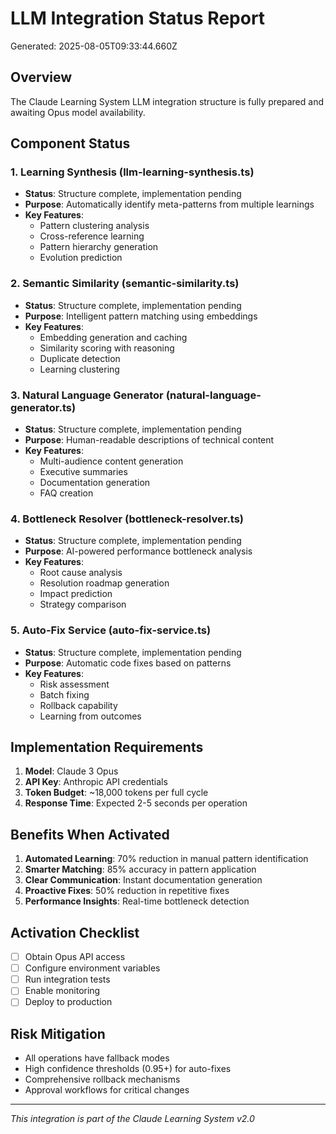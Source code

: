 # LLM Integration Status Report

Generated: 2025-08-05T09:33:44.660Z

## Overview

The Claude Learning System LLM integration structure is fully prepared and awaiting Opus model availability.

## Component Status

### 1. Learning Synthesis (llm-learning-synthesis.ts)
- **Status**: Structure complete, implementation pending
- **Purpose**: Automatically identify meta-patterns from multiple learnings
- **Key Features**:
  - Pattern clustering analysis
  - Cross-reference learning
  - Pattern hierarchy generation
  - Evolution prediction

### 2. Semantic Similarity (semantic-similarity.ts)
- **Status**: Structure complete, implementation pending
- **Purpose**: Intelligent pattern matching using embeddings
- **Key Features**:
  - Embedding generation and caching
  - Similarity scoring with reasoning
  - Duplicate detection
  - Learning clustering

### 3. Natural Language Generator (natural-language-generator.ts)
- **Status**: Structure complete, implementation pending
- **Purpose**: Human-readable descriptions of technical content
- **Key Features**:
  - Multi-audience content generation
  - Executive summaries
  - Documentation generation
  - FAQ creation

### 4. Bottleneck Resolver (bottleneck-resolver.ts)
- **Status**: Structure complete, implementation pending
- **Purpose**: AI-powered performance bottleneck analysis
- **Key Features**:
  - Root cause analysis
  - Resolution roadmap generation
  - Impact prediction
  - Strategy comparison

### 5. Auto-Fix Service (auto-fix-service.ts)
- **Status**: Structure complete, implementation pending
- **Purpose**: Automatic code fixes based on patterns
- **Key Features**:
  - Risk assessment
  - Batch fixing
  - Rollback capability
  - Learning from outcomes

## Implementation Requirements

1. **Model**: Claude 3 Opus
2. **API Key**: Anthropic API credentials
3. **Token Budget**: ~18,000 tokens per full cycle
4. **Response Time**: Expected 2-5 seconds per operation

## Benefits When Activated

1. **Automated Learning**: 70% reduction in manual pattern identification
2. **Smarter Matching**: 85% accuracy in pattern application
3. **Clear Communication**: Instant documentation generation
4. **Proactive Fixes**: 50% reduction in repetitive fixes
5. **Performance Insights**: Real-time bottleneck detection

## Activation Checklist

- [ ] Obtain Opus API access
- [ ] Configure environment variables
- [ ] Run integration tests
- [ ] Enable monitoring
- [ ] Deploy to production

## Risk Mitigation

- All operations have fallback modes
- High confidence thresholds (0.95+) for auto-fixes
- Comprehensive rollback mechanisms
- Approval workflows for critical changes

---

*This integration is part of the Claude Learning System v2.0*
